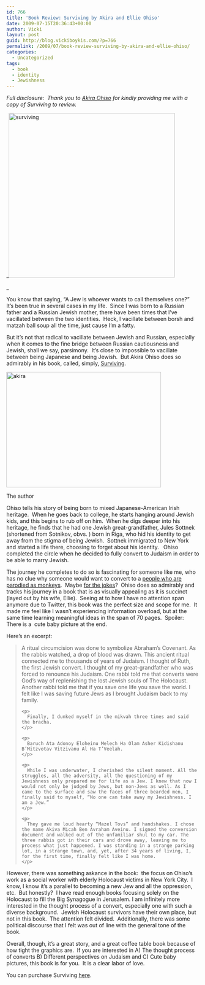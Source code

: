 ```yaml
---
id: 766
title: 'Book Review: Surviving by Akira and Ellie Ohiso'
date: 2009-07-15T20:36:43+00:00
author: Vicki
layout: post
guid: http://blog.vickiboykis.com/?p=766
permalink: /2009/07/book-review-surviving-by-akira-and-ellie-ohiso/
categories:
  - Uncategorized
tags:
  - book
  - identity
  - Jewishness
---
```

_Full disclosure:  Thank you to [Akira Ohiso](http://zincplatepressblog.wordpress.com/) for kindly providing me with a copy of Surviving to review._ 

_[<img class="aligncenter size-full wp-image-768" title="surviving" src="http://blog.vickiboykis.com/wp-content/uploads/2009/07/surviving.jpg" alt="surviving" width="434" height="429" />](http://blog.vickiboykis.com/wp-content/uploads/2009/07/surviving.jpg)
  
_ 

You know that saying, &#8220;A Jew is whoever wants to call themselves one?&#8221;  It&#8217;s been true in several cases in my life.  Since I was born to a Russian father and a Russian Jewish mother, there have been times that I&#8217;ve vacillated between the two identities.  Heck, I vacillate between borsh and matzah ball soup all the time, just cause I&#8217;m a fatty.

But it&#8217;s not that radical to vacillate between Jewish and Russian, especially when it comes to the fine bridge between Russian cautiousness and Jewish, shall we say, parsimony.  It&#8217;s close to impossible to vacillate between being Japanese and being Jewish.  But Akira Ohiso does so admirably in his book, called, simply, [Surviving](http://www.ohiso.com/).

<div id="attachment_773" style="width: 414px" class="wp-caption aligncenter">
  <a href="http://blog.vickiboykis.com/wp-content/uploads/2009/07/akira.jpg"><img class="size-full wp-image-773" title="akira" src="http://blog.vickiboykis.com/wp-content/uploads/2009/07/akira.jpg" alt="akira" width="404" height="301" /></a>
  
  <p class="wp-caption-text">
    The author
  </p>
</div>

<p style="text-align: center;">
  <p>
    Ohiso tells his story of being born to mixed Japanese-American Irish heritage.  When he goes back to college, he starts hanging around Jewish kids, and this begins to rub off on him.  When he digs deeper into his heritage, he finds that he had one Jewish great-grandfather, Jules Sottnek (shortened from Sotnikov, obvs. ) born in Riga, who hid his identity to get away from the stigma of being Jewish.  Sottnek immigrated to New York and started a life there, choosing to forget about his identity.   Ohiso completed the circle when he decided to fully convert to Judaism in order to be able to marry Jewish.
  </p>
  
  <p>
    The journey he completes to do so is fascinating for someone like me, who has no clue why someone would want to convert to a <a href="http://cgis.jpost.com/Blogs/jewlicious/entry/monkeys_cast_as_jews_in">people who are parodied as monkeys</a>.  Maybe <a href="http://www.aish.com/j/jt/48938012.html">for the jokes</a>?  Ohiso does so admirably and tracks his journey in a book that is as visually appealing as it is succinct (layed out by his wife, Ellie).  Seeing at to how I have no attention span anymore due to Twitter, this book was the perfect size and scope for me.  It made me feel like I wasn&#8217;t experiencing information overload, but at the same time learning meaningful ideas in the span of 70 pages.  Spoiler:  There is a  cute baby picture at the end.
  </p>
  
  <p>
    Here&#8217;s an excerpt:
  </p>
  
  <blockquote>
    <p>
      A ritual circumcision was done to symbolize Abraham’s Covenant. As the rabbis watched, a drop of blood was drawn. This ancient ritual connected me to thousands of years of Judaism. I thought of Ruth, the first Jewish convert. I thought of my great-grandfather who was forced to renounce his Judaism. One rabbi told me that converts were God’s way of replenishing the lost Jewish souls of The Holocaust. Another rabbi told me that if you save one life you save the world. I felt like I was saving future Jews as I brought Judaism back to my family.
    </p>
    
    <p>
      Finally, I dunked myself in the mikvah three times and said the bracha.
    </p>
    
    <p>
      Baruch Ata Adonoy Eloheinu Melech Ha Olam Asher Kidishanu B’Mitzvotav Vitzivanu Al Ha T’Veelah.
    </p>
    
    <p>
      While I was underwater, I cherished the silent moment. All the struggles, all the adversity, all the questioning of my Jewishness only prepared me for life as a Jew. I knew that now I would not only be judged by Jews, but non-Jews as well. As I came to the surface and saw the faces of three bearded men, I finally said to myself, “No one can take away my Jewishness. I am a Jew.”
    </p>
    
    <p>
      They gave me loud hearty “Mazel Tovs” and handshakes. I chose the name Akiva Micah Ben Avraham Aveinu. I signed the conversion document and walked out of the unfamiliar shul to my car. The three rabbis got in their cars and drove away, leaving me to process what just happened. I was standing in a strange parking lot, in a strange town, and, yet, after 34 years of living, I, for the first time, finally felt like I was home.
    </p>
  </blockquote>
  
  <p>
    However, there was something askance in the book:  the focus on Ohiso&#8217;s work as a social worker with elderly Holocaust victims in New York City.  I know, I know it&#8217;s a parallel to becoming a new Jew and all the oppression, etc.  But honestly?  I have read enough books focusing solely on the Holocaust to fill the Big Synagogue in Jerusalem. I am infinitely more interested in the thought process of a convert, especially one with such a diverse background.  Jewish Holocaust survivors have their own place, but not in this book.  The attention felt divided.  Additionally, there was some political discourse that I felt was out of line with the general tone of the book.
  </p>
  
  <p>
    Overall, though, it&#8217;s a great story, and a great coffee table book because of how tight the graphics are.  If you are interested in A) The thought process of converts B) Different perspectives on Judaism and C) Cute baby pictures, this book is for you.  It is a clear labor of love.
  </p>
  
  <p>
    You can purchase Surviving <a href="http://www.lulu.com/content/paperback-book/surviving/3269051">here</a>.
  </p>